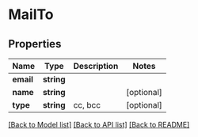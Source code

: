 # MailTo

## Properties
Name | Type | Description | Notes
------------ | ------------- | ------------- | -------------
**email** | **string** |  | 
**name** | **string** |  | [optional] 
**type** | **string** | cc, bcc | [optional] 

[[Back to Model list]](../README.md#documentation-for-models) [[Back to API list]](../README.md#documentation-for-api-endpoints) [[Back to README]](../README.md)



